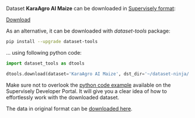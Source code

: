 Dataset **KaraAgro AI Maize** can be downloaded in [Supervisely format](https://developer.supervisely.com/api-references/supervisely-annotation-json-format):

 [Download](https://assets.supervisely.com/supervisely-supervisely-assets-public/teams_storage/5/X/uM/3XfnEEs09EZ0w3RpQwxuhbfbzYotemckxdmV1a66jFDkuSb4gmjPEG9GJSpSoBKLPo4yVTfK1Ja4wS226xrcOoW8JUxTr5Jrc6YOPqu3I1xYHVggX8y5K7knGJeO.tar)

As an alternative, it can be downloaded with *dataset-tools* package:
``` bash
pip install --upgrade dataset-tools
```

... using following python code:
``` python
import dataset_tools as dtools

dtools.download(dataset='KaraAgro AI Maize', dst_dir='~/dataset-ninja/')
```
Make sure not to overlook the [python code example](https://developer.supervisely.com/getting-started/python-sdk-tutorials/iterate-over-a-local-project) available on the Supervisely Developer Portal. It will give you a clear idea of how to effortlessly work with the downloaded dataset.

The data in original format can be [downloaded here](https://dataverse.harvard.edu/dataset.xhtml?persistentId=doi:10.7910/DVN/CXUMDS#).